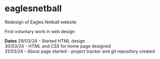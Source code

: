 # eaglesnetball
Redesign of Eagles Netball website

First voluntary work in web design

**Dates**
29/03/24 - Started HTML design <br>
30/03/24 - HTML and CSS for home page designed<br>
31/03/24 - About page started - project tracker and git repository created
